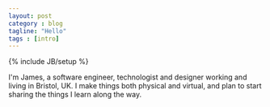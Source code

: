 ```yaml
---
layout: post
category : blog
tagline: "Hello"
tags : [intro]
---
```

{% include JB/setup %}

I'm James, a software engineer, technologist and designer working and living in Bristol, UK.  I make things both physical and virtual, and plan to start sharing the things I learn along the way.

